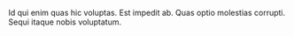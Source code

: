 Id qui enim quas hic voluptas. Est impedit ab. Quas optio molestias corrupti. Sequi itaque nobis voluptatum.
